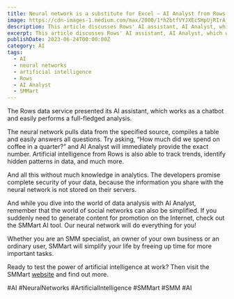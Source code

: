 ```yaml
---
title: Neural network is a substitute for Excel — AI Analyst from Rows
image: https://cdn-images-1.medium.com/max/2000/1*h2btfVYJXEcSHpUjRIrAjA.png
description: This article discusses Rows' AI assistant, AI Analyst, which works as a chatbot and easily performs data analysis tasks such as pulling data from a source, compiling a table, answering questions, tracking trends, and identifying patterns. The article notes the promise of complete security of users' data, as the information is not stored on Rows' servers. The article also promotes SMMart as an AI tool for generating content for social media promotion and suggests that artificial intelligence has significant potential to simplify various tasks in different industries.
excerpt: This article discusses Rows' AI assistant, AI Analyst, which works as a chatbot and easily performs data analysis tasks such as pulling da...
publishDate: 2023-06-24T00:00:00Z
category: AI
tags:
  - AI
  - neural networks
  - artificial intelligence
  - Rows
  - AI Analyst
  - SMMart
---
```


The Rows data service presented its AI assistant, which works as a chatbot and easily performs a full-fledged analysis.

The neural network pulls data from the specified source, compiles a table and easily answers all questions. Try asking, “How much did we spend on coffee in a quarter?” and AI Analyst will immediately provide the exact number. Artificial intelligence from Rows is also able to track trends, identify hidden patterns in data, and much more.

And all this without much knowledge in analytics. The developers promise complete security of your data, because the information you share with the neural network is not stored on their servers.

And while you dive into the world of data analysis with AI Analyst, remember that the world of social networks can also be simplified. If you suddenly need to generate content for promotion on the Internet, check out the SMMart AI tool. Our neural network will do everything for you!

Whether you are an SMM specialist, an owner of your own business or an ordinary user, SMMart will simplify your life by freeing up time for more important tasks.

Ready to test the power of artificial intelligence at work? Then visit the SMMart [website](https://www.smm.art/) and find out more.

#AI #NeuralNetworks #ArtificialIntelligence #SMMart #SMM #AI
